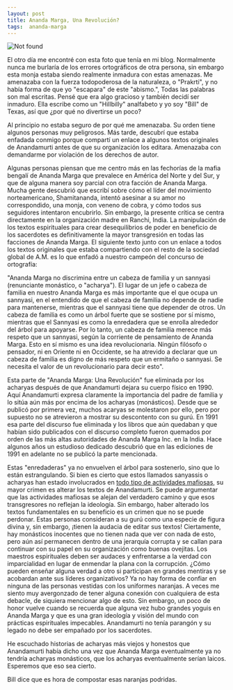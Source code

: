 ```yaml
---
layout: post
title: Ananda Marga, Una Revolución?
tags:  ananda-marga
---
```

<img src="{{ 'assets/img/downfall.png' | relative_url }}" alt="Not found" />

El otro día me encontré con esta foto que tenía en mi blog.  Normalmente nunca me burlaría de los errores ortográficos de otra persona, sin embargo esta monja estaba siendo realmente inmadura con estas amenazas.  Me amenazaba con la fuerza todopoderosa de la naturaleza, o "Prakrti", y no había forma de que yo "escapara" de este "abismo.", Todas las palabras son mal escritas.  Pensé que era algo gracioso y también decidí ser inmaduro.  Ella escribe como un "Hillbilly" analfabeto y yo soy "Bill" de Texas, así que ¿por qué no divertirse un poco?  

Al principio no estaba seguro de por qué me amenazaba.  Su orden tiene algunos personas muy peligrosos.  Más tarde, descubrí que estaba enfadada conmigo porque compartí un enlace a algunos textos originales de Anandamurti antes de que su organización los editara.  Amenazaba con demandarme por violación de los derechos de autor.  

Algunas personas piensan que me centro más en las fechorías de la mafia bengalí de Ananda Marga que prevalece en América del Norte y del Sur, y que de alguna manera soy parcial con otra facción de Ananda Marga.  Mucha gente descubrió que escribí sobre cómo el líder del movimiento norteamericano, Shamitananda, intentó asesinar a su amor no correspondido, una monja, con veneno de cobra, y cómo todos sus seguidores intentaron encubrirlo.  Sin embargo, la presente crítica se centra directamente en la organización madre en Ranchi, India.  La manipulación de los textos espirituales para crear desequilibrios de poder en beneficio de los sacerdotes es definitivamente la mayor transgresión en todas las facciones de Ananda Marga.  El siguiente texto junto con un enlace a todos los textos originales que estaba compartiendo con el resto de la sociedad global de A.M. es lo que enfadó a nuestro campeón del concurso de ortografía:

"Ananda Marga no discrimina entre un cabeza de familia y un sannyasi (renunciante monástico, o "acharya"). El lugar de un jefe o cabeza de familia en nuestro Ananda Marga es más importante que el que ocupa un sannyasi, en el entendido de que el cabeza de familia no depende de nadie para mantenerse, mientras que el sannyasi tiene que depender de otros. Un cabeza de familia es como un árbol fuerte que se sostiene por sí mismo, mientras que el Sannyasi es como la enredadera que se enrolla alrededor del árbol para apoyarse. Por lo tanto, un cabeza de familia merece más respeto que un sannyasi, según la corriente de pensamiento de Ananda Marga. Esto en sí mismo es una idea revolucionaria. Ningún filósofo o pensador, ni en Oriente ni en Occidente, se ha atrevido a declarar que un cabeza de familia es digno de más respeto que un ermitaño o sannyasi. Se necesita el valor de un revolucionario para decir esto".

Esta parte de "Ananda Marga: Una Revolución" fue eliminada por los acharyas después de que Anandamurti dejara su cuerpo físico en 1990. Aquí Anandamurti expresa claramente la importancia del padre de familia y lo sitúa aún más por encima de los acharyas (monásticos). Desde que se publicó por primera vez, muchos acaryas se molestaron por ello, pero por supuesto no se atrevieron a mostrar su descontento con su gurú. En 1991 esa parte del discurso fue eliminada y los libros que aún quedaban y que habían sido publicados con el discurso completo fueron quemados por orden de las más altas autoridades de Ananda Marga Inc. en la India. Hace algunos años un estudioso dedicado descubrió que en las ediciones de 1991 en adelante no se publicó la parte mencionada.

Estas "enredaderas" ya no envuelven el árbol para sostenerlo, sino que lo están estrangulando.  Si bien es cierto que estos llamados sanyassis o acharyas han estado involucrados en [todo tipo de actividades mafiosas,](https://williamenck.github.io/es/el-debate/) su mayor crimen es alterar los textos de Anandamurti.  Se puede argumentar que las actividades mafiosas se alejan del verdadero camino y que esos transgresores no reflejan la ideología.  Sin embargo, haber alterado los textos fundamentales en su beneficio es un crimen que no se puede perdonar.  Estas personas consideran a su gurú como una especie de figura divina y, sin embargo, ¡tienen la audacia de editar sus textos!  Ciertamente, hay monásticos inocentes que no tienen nada que ver con nada de esto, pero aún así permanecen dentro de una jerarquía corrupta y se callan para continuar con su papel en su organización como buenas ovejitas.  Los maestros espirituales deben ser audaces y enfrentarse a la verdad con imparcialidad en lugar de enmendar la plana con la corrupción.  ¿Cómo pueden enseñar alguna verdad a otro si participan en grandes mentiras y se acobardan ante sus líderes organizativos?  Ya no hay forma de confiar en ninguna de las personas vestidas con los uniformes naranjas.  A veces me siento muy avergonzado de tener alguna conexión con cualquiera de esta debacle, de siquiera mencionar algo de esto.  Sin embargo, un poco de honor vuelve cuando se recuerda que alguna vez hubo grandes yoguis en Ananda Marga y que es una gran ideología y visión del mundo con prácticas espirituales impecables.  Anandamurti no tenía parangón y su legado no debe ser empañado por los sacerdotes.  

He escuchado historias de acharyas más viejos y honestos que Anandamurti había dicho una vez que Ananda Marga eventualmente ya no tendría acharyas monásticos, que los acharyas eventualmente serían laicos.  Esperemos que eso sea cierto.  

Bill dice que es hora de compostar esas naranjas podridas. 


